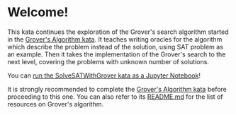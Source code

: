 # Welcome!

This kata continues the exploration of the Grover's search algorithm started in the [Grover's Algorithm kata](./../GroversAlgorithm/). It teaches writing oracles for the algorithm which describe the problem instead of the solution, using SAT problem as an example. Then it takes the implementation of the Grover's search to the next level, covering the problems with unknown number of solutions.

You can [run the SolveSATWithGrover kata as a Jupyter Notebook](https://mybinder.org/v2/gh/Microsoft/QuantumKatas/main?urlpath=/notebooks/SolveSATWithGrover%2FSolveSATWithGrover.ipynb)!

It is strongly recommended to complete the [Grover's Algorithm kata](./../GroversAlgorithm/) before proceeding to this one. You can also refer to its [README.md](./../GroversAlgorithm/README.md) for the list of resources on Grover's algorithm.

